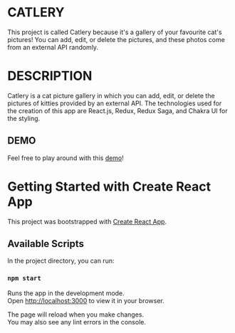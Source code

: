 # CATLERY

This project is called Catlery because it's a gallery of your favourite cat's pictures!
You can add, edit, or delete the pictures, and these photos come from an external API randomly.

# DESCRIPTION

Catlery is a cat picture gallery in which you can add, edit, or delete the pictures of kitties provided by an external API.
The technologies used for the creation of this app are React.js, Redux, Redux Saga, and Chakra UI for the styling.

## DEMO

Feel free to play around with this [demo](https://mgispert-catlery-backercamp.vercel.app/)!

# Getting Started with Create React App

This project was bootstrapped with [Create React App](https://github.com/facebook/create-react-app).

## Available Scripts

In the project directory, you can run:

### `npm start`

Runs the app in the development mode.\
Open [http://localhost:3000](http://localhost:3000) to view it in your browser.

The page will reload when you make changes.\
You may also see any lint errors in the console.
